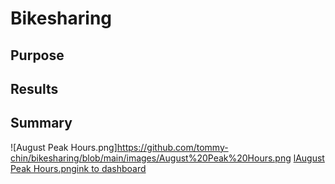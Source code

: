 # Bikesharing
## Purpose
## Results
## Summary
![August Peak Hours.png]https://github.com/tommy-chin/bikesharing/blob/main/images/August%20Peak%20Hours.png
[lAugust Peak Hours.pngink to dashboard](https://public.tableau.com/app/profile/thomas.chin4347/viz/Module14Challenge_16683760808430/BikesharingStory?publish=yes "link to dashboard")
